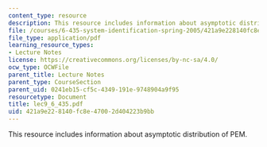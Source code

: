 ```yaml
---
content_type: resource
description: This resource includes information about asymptotic distribution of PEM.
file: /courses/6-435-system-identification-spring-2005/421a9e228140fc8e47002d404223b9bb_lec9_6_435.pdf
file_type: application/pdf
learning_resource_types:
- Lecture Notes
license: https://creativecommons.org/licenses/by-nc-sa/4.0/
ocw_type: OCWFile
parent_title: Lecture Notes
parent_type: CourseSection
parent_uid: 0241eb15-cf5c-4349-191e-9748904a9f95
resourcetype: Document
title: lec9_6_435.pdf
uid: 421a9e22-8140-fc8e-4700-2d404223b9bb
---
```

This resource includes information about asymptotic distribution of PEM.